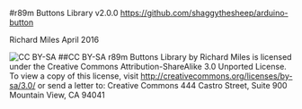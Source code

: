 #r89m Buttons Library v2.0.0
https://github.com/shaggythesheep/arduino-button


Richard Miles April 2016

![CC BY-SA](http://mirrors.creativecommons.org/presskit/buttons/88x31/png/by-sa.png)
##CC BY-SA
r89m Buttons Library by Richard Miles is licensed under the Creative Commons Attribution-ShareAlike 3.0 Unported License. To view a copy of this license, visit http://creativecommons.org/licenses/by-sa/3.0/ or send a letter to:
Creative Commons
444 Castro Street, Suite 900
Mountain View, CA 94041  
